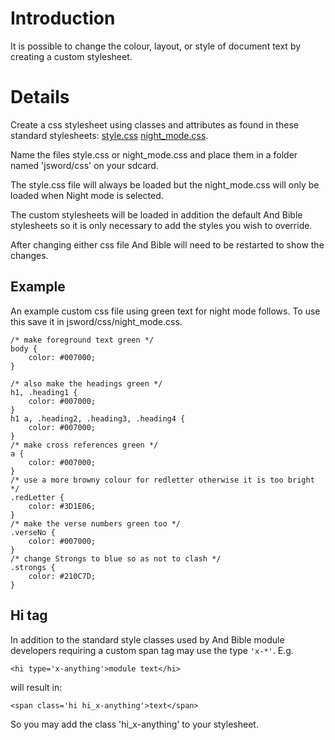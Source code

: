 # Introduction #

It is possible to change the colour, layout, or style of document text by creating a custom stylesheet.

# Details #

Create a css stylesheet using classes and attributes as found in these standard stylesheets: [style.css](https://github.com/mjdenham/and-bible/blob/master/AndBible/assets/web/style.css) [night\_mode.css](https://github.com/mjdenham/and-bible/blob/master/AndBible/assets/web/night_mode.css).

Name the files style.css or night\_mode.css and place them in a folder named 'jsword/css' on your sdcard.

The style.css file will always be loaded but the night\_mode.css will only be loaded when Night mode is selected.

The custom stylesheets will be loaded in addition the default And Bible stylesheets so it is only necessary to add the styles you wish to override.

After changing either css file And Bible will need to be restarted to show the changes.

## Example ##
An example custom css file using green text for night mode follows.  To use this save it in jsword/css/night\_mode.css.
```
/* make foreground text green */
body {
	color: #007000;
}

/* also make the headings green */
h1, .heading1 {
	color: #007000;
}
h1 a, .heading2, .heading3, .heading4 {
	color: #007000;
}
/* make cross references green */
a {
	color: #007000;
}
/* use a more browny colour for redletter otherwise it is too bright */
.redLetter {
	color: #3D1E06;
}
/* make the verse numbers green too */
.verseNo {
	color: #007000;
}
/* change Strongs to blue so as not to clash */
.strongs {
	color: #210C7D;
}
```

## Hi tag ##
In addition to the standard style classes used by And Bible module developers requiring a custom span tag may use the type `'x-*'`.
E.g.
```
<hi type='x-anything'>module text</hi> 
```
will result in:
```
<span class='hi hi_x-anything'>text</span>
```
So you may add the class 'hi\_x-anything' to your stylesheet.